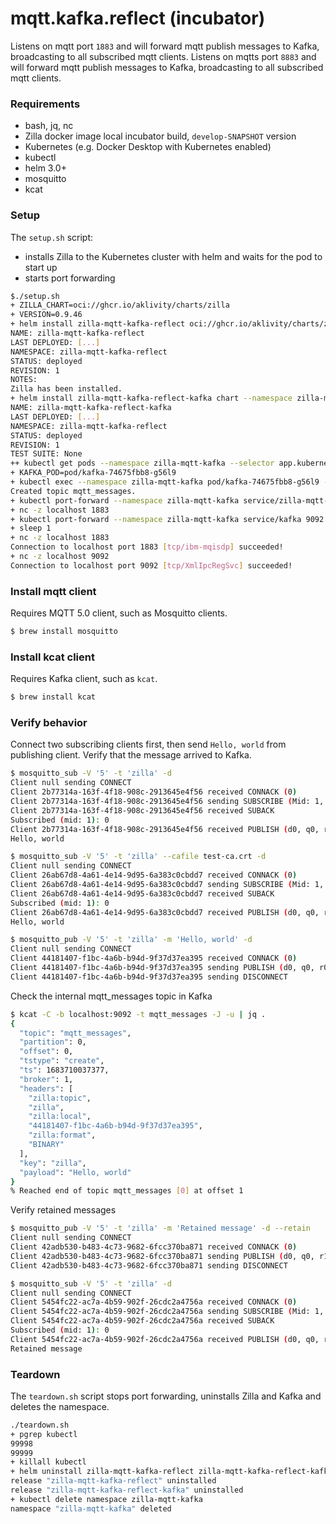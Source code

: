 # mqtt.kafka.reflect (incubator)

Listens on mqtt port `1883` and will forward mqtt publish messages to Kafka, broadcasting to all subscribed mqtt clients.
Listens on mqtts port `8883` and will forward mqtt publish messages to Kafka, broadcasting to all subscribed mqtt clients.

### Requirements

- bash, jq, nc
- Zilla docker image local incubator build, `develop-SNAPSHOT` version
- Kubernetes (e.g. Docker Desktop with Kubernetes enabled)
- kubectl
- helm 3.0+
- mosquitto
- kcat

### Setup

The `setup.sh` script:
- installs Zilla to the Kubernetes cluster with helm and waits for the pod to start up
- starts port forwarding

```bash
$./setup.sh   
+ ZILLA_CHART=oci://ghcr.io/aklivity/charts/zilla
+ VERSION=0.9.46
+ helm install zilla-mqtt-kafka-reflect oci://ghcr.io/aklivity/charts/zilla --version 0.9.46 --namespace zilla-mqtt-kafka-reflect --create-namespace --wait [...]
NAME: zilla-mqtt-kafka-reflect
LAST DEPLOYED: [...]
NAMESPACE: zilla-mqtt-kafka-reflect
STATUS: deployed
REVISION: 1
NOTES:
Zilla has been installed.
+ helm install zilla-mqtt-kafka-reflect-kafka chart --namespace zilla-mqtt-kafka-reflect --create-namespace --wait
NAME: zilla-mqtt-kafka-reflect-kafka
LAST DEPLOYED: [...]
NAMESPACE: zilla-mqtt-kafka-reflect
STATUS: deployed
REVISION: 1
TEST SUITE: None
++ kubectl get pods --namespace zilla-mqtt-kafka --selector app.kubernetes.io/instance=kafka -o name
+ KAFKA_POD=pod/kafka-74675fbb8-g56l9
+ kubectl exec --namespace zilla-mqtt-kafka pod/kafka-74675fbb8-g56l9 -- /opt/bitnami/kafka/bin/kafka-topics.sh --bootstrap-server localhost:9092 --create --topic mqtt_messages --if-not-exists
Created topic mqtt_messages.
+ kubectl port-forward --namespace zilla-mqtt-kafka service/zilla-mqtt-kafka-reflect 1883 8883
+ nc -z localhost 1883
+ kubectl port-forward --namespace zilla-mqtt-kafka service/kafka 9092 29092
+ sleep 1
+ nc -z localhost 1883
Connection to localhost port 1883 [tcp/ibm-mqisdp] succeeded!
+ nc -z localhost 9092
Connection to localhost port 9092 [tcp/XmlIpcRegSvc] succeeded!
```

### Install mqtt client

Requires MQTT 5.0 client, such as Mosquitto clients.

```bash
$ brew install mosquitto
```

### Install kcat client

Requires Kafka client, such as `kcat`.

```bash
$ brew install kcat
```

### Verify behavior

Connect two subscribing clients first, then send `Hello, world` from publishing client. Verify that the message arrived to Kafka.

```bash
$ mosquitto_sub -V '5' -t 'zilla' -d
Client null sending CONNECT
Client 2b77314a-163f-4f18-908c-2913645e4f56 received CONNACK (0)
Client 2b77314a-163f-4f18-908c-2913645e4f56 sending SUBSCRIBE (Mid: 1, Topic: zilla, QoS: 0, Options: 0x00)
Client 2b77314a-163f-4f18-908c-2913645e4f56 received SUBACK
Subscribed (mid: 1): 0
Client 2b77314a-163f-4f18-908c-2913645e4f56 received PUBLISH (d0, q0, r0, m0, 'zilla', ... (12 bytes))
Hello, world
```

```bash
$ mosquitto_sub -V '5' -t 'zilla' --cafile test-ca.crt -d
Client null sending CONNECT
Client 26ab67d8-4a61-4e14-9d95-6a383c0cbdd7 received CONNACK (0)
Client 26ab67d8-4a61-4e14-9d95-6a383c0cbdd7 sending SUBSCRIBE (Mid: 1, Topic: zilla, QoS: 0, Options: 0x00)
Client 26ab67d8-4a61-4e14-9d95-6a383c0cbdd7 received SUBACK
Subscribed (mid: 1): 0
Client 26ab67d8-4a61-4e14-9d95-6a383c0cbdd7 received PUBLISH (d0, q0, r0, m0, 'zilla', ... (12 bytes))
Hello, world
```

```bash
$ mosquitto_pub -V '5' -t 'zilla' -m 'Hello, world' -d
Client null sending CONNECT
Client 44181407-f1bc-4a6b-b94d-9f37d37ea395 received CONNACK (0)
Client 44181407-f1bc-4a6b-b94d-9f37d37ea395 sending PUBLISH (d0, q0, r0, m1, 'zilla', ... (12 bytes))
Client 44181407-f1bc-4a6b-b94d-9f37d37ea395 sending DISCONNECT
```

Check the internal mqtt_messages topic in Kafka
```bash
$ kcat -C -b localhost:9092 -t mqtt_messages -J -u | jq .
{
  "topic": "mqtt_messages",
  "partition": 0,
  "offset": 0,
  "tstype": "create",
  "ts": 1683710037377,
  "broker": 1,
  "headers": [
    "zilla:topic",
    "zilla",
    "zilla:local",
    "44181407-f1bc-4a6b-b94d-9f37d37ea395",
    "zilla:format",
    "BINARY"
  ],
  "key": "zilla",
  "payload": "Hello, world"
}
% Reached end of topic mqtt_messages [0] at offset 1
```

Verify retained messages
```bash
$ mosquitto_pub -V '5' -t 'zilla' -m 'Retained message' -d --retain
Client null sending CONNECT
Client 42adb530-b483-4c73-9682-6fcc370ba871 received CONNACK (0)
Client 42adb530-b483-4c73-9682-6fcc370ba871 sending PUBLISH (d0, q0, r1, m1, 'zilla', ... (16 bytes))
Client 42adb530-b483-4c73-9682-6fcc370ba871 sending DISCONNECT
```

```bash
$ mosquitto_sub -V '5' -t 'zilla' -d
Client null sending CONNECT
Client 5454fc22-ac7a-4b59-902f-26cdc2a4756a received CONNACK (0)
Client 5454fc22-ac7a-4b59-902f-26cdc2a4756a sending SUBSCRIBE (Mid: 1, Topic: zilla, QoS: 0, Options: 0x00)
Client 5454fc22-ac7a-4b59-902f-26cdc2a4756a received SUBACK
Subscribed (mid: 1): 0
Client 5454fc22-ac7a-4b59-902f-26cdc2a4756a received PUBLISH (d0, q0, r0, m0, 'zilla', ... (16 bytes))
Retained message
```

### Teardown

The `teardown.sh` script stops port forwarding, uninstalls Zilla and Kafka and deletes the namespace.

```bash
./teardown.sh        
+ pgrep kubectl
99998
99999
+ killall kubectl
+ helm uninstall zilla-mqtt-kafka-reflect zilla-mqtt-kafka-reflect-kafka --namespace zilla-mqtt-kafka
release "zilla-mqtt-kafka-reflect" uninstalled
release "zilla-mqtt-kafka-reflect-kafka" uninstalled
+ kubectl delete namespace zilla-mqtt-kafka
namespace "zilla-mqtt-kafka" deleted
```
